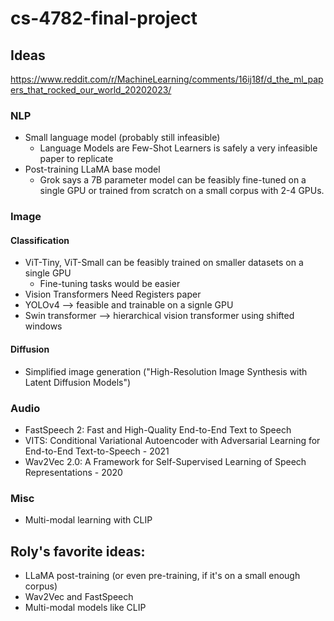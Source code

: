 # cs-4782-final-project

## Ideas
https://www.reddit.com/r/MachineLearning/comments/16ij18f/d_the_ml_papers_that_rocked_our_world_20202023/

### NLP
- Small language model (probably still infeasible)
    - Language Models are Few-Shot Learners is safely a very infeasible paper to replicate
- Post-training LLaMA base model 
    - Grok says a 7B parameter model can be feasibly fine-tuned on a single GPU or trained from scratch on a small corpus with 2-4 GPUs. 

### Image
#### Classification
- ViT-Tiny, ViT-Small can be feasibly trained on smaller datasets on a single GPU
    - Fine-tuning tasks would be easier
- Vision Transformers Need Registers paper
- YOLOv4 --> feasible and trainable on a signle GPU
- Swin transformer --> hierarchical vision transformer using shifted windows

#### Diffusion
- Simplified image generation ("High-Resolution Image Synthesis with Latent Diffusion Models")

### Audio
- FastSpeech 2: Fast and High-Quality End-to-End Text to Speech
- VITS: Conditional Variational Autoencoder with Adversarial Learning for End-to-End Text-to-Speech - 2021
- Wav2Vec 2.0: A Framework for Self-Supervised Learning of Speech Representations - 2020

### Misc
- Multi-modal learning with CLIP

## Roly's favorite ideas:
- LLaMA post-training (or even pre-training, if it's on a small enough corpus)
- Wav2Vec and FastSpeech
- Multi-modal models like CLIP 